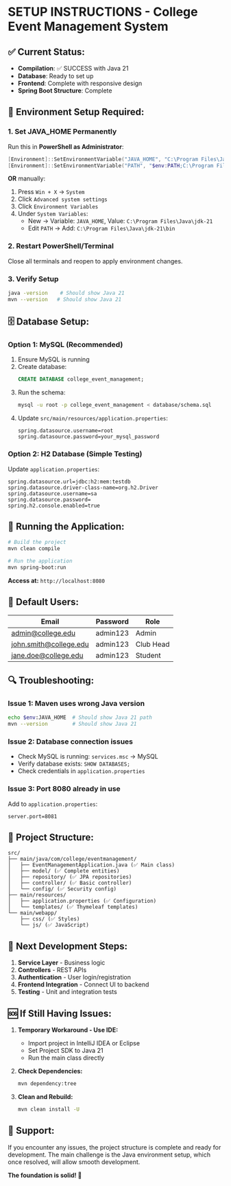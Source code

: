 # SETUP INSTRUCTIONS - College Event Management System

## ✅ **Current Status:**
- **Compilation**: ✅ SUCCESS with Java 21
- **Database**: Ready to set up
- **Frontend**: Complete with responsive design
- **Spring Boot Structure**: Complete

## 🔧 **Environment Setup Required:**

### **1. Set JAVA_HOME Permanently**

Run this in **PowerShell as Administrator**:
```powershell
[Environment]::SetEnvironmentVariable("JAVA_HOME", "C:\Program Files\Java\jdk-21", "Machine")
[Environment]::SetEnvironmentVariable("PATH", "$env:PATH;C:\Program Files\Java\jdk-21\bin", "Machine")
```

**OR** manually:
1. Press `Win + X` → `System`
2. Click `Advanced system settings`
3. Click `Environment Variables`
4. Under `System Variables`:
   - New → Variable: `JAVA_HOME`, Value: `C:\Program Files\Java\jdk-21`
   - Edit `PATH` → Add: `C:\Program Files\Java\jdk-21\bin`

### **2. Restart PowerShell/Terminal**
Close all terminals and reopen to apply environment changes.

### **3. Verify Setup**
```bash
java -version    # Should show Java 21
mvn --version   # Should show Java 21
```

## 🗄 **Database Setup:**

### **Option 1: MySQL (Recommended)**
1. Ensure MySQL is running
2. Create database:
   ```sql
   CREATE DATABASE college_event_management;
   ```
3. Run the schema:
   ```bash
   mysql -u root -p college_event_management < database/schema.sql
   ```
4. Update `src/main/resources/application.properties`:
   ```properties
   spring.datasource.username=root
   spring.datasource.password=your_mysql_password
   ```

### **Option 2: H2 Database (Simple Testing)**
Update `application.properties`:
```properties
spring.datasource.url=jdbc:h2:mem:testdb
spring.datasource.driver-class-name=org.h2.Driver
spring.datasource.username=sa
spring.datasource.password=
spring.h2.console.enabled=true
```

## 🚀 **Running the Application:**

```bash
# Build the project
mvn clean compile

# Run the application
mvn spring-boot:run
```

**Access at:** `http://localhost:8080`

## 📝 **Default Users:**
| Email | Password | Role |
|-------|----------|------|
| admin@college.edu | admin123 | Admin |
| john.smith@college.edu | admin123 | Club Head |
| jane.doe@college.edu | admin123 | Student |

## 🔍 **Troubleshooting:**

### **Issue 1: Maven uses wrong Java version**
```bash
echo $env:JAVA_HOME  # Should show Java 21 path
mvn --version        # Should show Java 21
```

### **Issue 2: Database connection issues**
- Check MySQL is running: `services.msc` → MySQL
- Verify database exists: `SHOW DATABASES;`
- Check credentials in `application.properties`

### **Issue 3: Port 8080 already in use**
Add to `application.properties`:
```properties
server.port=8081
```

## 📁 **Project Structure:**
```
src/
├── main/java/com/college/eventmanagement/
│   ├── EventManagementApplication.java (✅ Main class)
│   ├── model/ (✅ Complete entities)
│   ├── repository/ (✅ JPA repositories)
│   ├── controller/ (✅ Basic controller)
│   └── config/ (✅ Security config)
├── main/resources/
│   ├── application.properties (✅ Configuration)
│   └── templates/ (✅ Thymeleaf templates)
└── main/webapp/
    ├── css/ (✅ Styles)
    └── js/ (✅ JavaScript)
```

## 🎯 **Next Development Steps:**
1. **Service Layer** - Business logic
2. **Controllers** - REST APIs
3. **Authentication** - User login/registration
4. **Frontend Integration** - Connect UI to backend
5. **Testing** - Unit and integration tests

## 🆘 **If Still Having Issues:**

1. **Temporary Workaround - Use IDE:**
   - Import project in IntelliJ IDEA or Eclipse
   - Set Project SDK to Java 21
   - Run the main class directly

2. **Check Dependencies:**
   ```bash
   mvn dependency:tree
   ```

3. **Clean and Rebuild:**
   ```bash
   mvn clean install -U
   ```

## 📧 **Support:**
If you encounter any issues, the project structure is complete and ready for development. The main challenge is the Java environment setup, which once resolved, will allow smooth development.

**The foundation is solid! 🎉**
